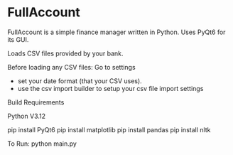 # FullAccount
FullAccount is a simple finance manager written in Python.
Uses PyQt6 for its GUI.

Loads CSV files provided by your bank.

Before loading any CSV files:
Go to settings
- set your date format (that your CSV uses).
- use the csv import builder to setup your csv file import settings 

Build Requirements

Python V3.12

pip install PyQt6
pip install matplotlib
pip install pandas
pip install nltk

To Run:
python main.py
